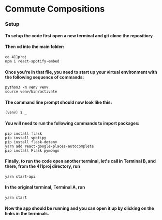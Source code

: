# Commute Compositions #
### Setup ###
#### To setup the code first open a new terminal and git clone the repositiory 
#### Then cd into the main folder:
``` 
cd 411proj
npm i react-spotify-embed
```
#### Once you're in that file, you need to start up your virtual environment with the following sequence of commands:
```
python3 -m venv venv
source venv/bin/activate
```
#### The command line prompt should now look like this:
```
(venv) $ _
```
#### You will need to run the following commands to import packages:
```
pip install flask
pip install spotipy
pip install flask-dotenv
yarn add react-google-places-autocomplete
pip install Flask pymongo
```
#### Finally, to run the code open another terminal, let's call in Terminal B, and there, from the 411proj directory, run
```
yarn start-api
```
#### In the original terminal, Terminal A, run 
```
yarn start
```
#### Now the app should be running and you can open it up by clicking on the links in the terminals.
